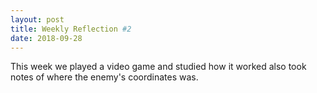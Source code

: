 ```yaml
---
layout: post
title: Weekly Reflection #2
date: 2018-09-28
---
```


This week we played a video game and studied how it worked also took notes of where the enemy's coordinates was.
